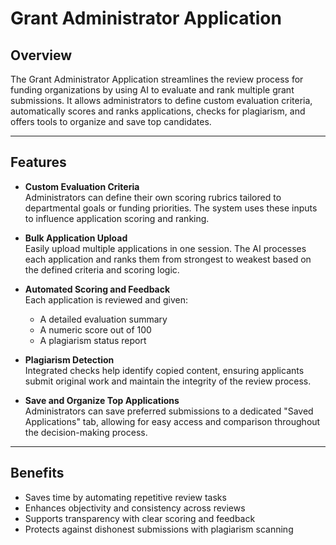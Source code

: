 # Grant Administrator Application

## Overview

The Grant Administrator Application streamlines the review process for funding organizations by using AI to evaluate and rank multiple grant submissions. It allows administrators to define custom evaluation criteria, automatically scores and ranks applications, checks for plagiarism, and offers tools to organize and save top candidates.

---

## Features

- **Custom Evaluation Criteria**  
  Administrators can define their own scoring rubrics tailored to departmental goals or funding priorities. The system uses these inputs to influence application scoring and ranking.

- **Bulk Application Upload**  
  Easily upload multiple applications in one session. The AI processes each application and ranks them from strongest to weakest based on the defined criteria and scoring logic.

- **Automated Scoring and Feedback**  
  Each application is reviewed and given:
  - A detailed evaluation summary  
  - A numeric score out of 100  
  - A plagiarism status report

- **Plagiarism Detection**  
  Integrated checks help identify copied content, ensuring applicants submit original work and maintain the integrity of the review process.

- **Save and Organize Top Applications**  
  Administrators can save preferred submissions to a dedicated "Saved Applications" tab, allowing for easy access and comparison throughout the decision-making process.

---

## Benefits

- Saves time by automating repetitive review tasks  
- Enhances objectivity and consistency across reviews  
- Supports transparency with clear scoring and feedback  
- Protects against dishonest submissions with plagiarism scanning
